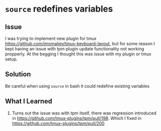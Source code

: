 # `source` redefines variables

## Issue

I was trying to implement new plugin for tmux https://github.com/imomaliev/tmux-keyboard-layout, but for some reason I kept having an issue with tpm plugin update functionality not working propperly. At the begging I thought this was issue with my plugin or tmux setup.

## Solution

Be careful when using `source` in bash it could redefine existing variables

## What I Learned

1. Turns out the issue was with tpm itself, there was regression introduced in https://github.com/tmux-plugins/tpm/pull/198. Which I fixed in https://github.com/tmux-plugins/tpm/pull/200
